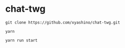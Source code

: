 # chat-twg
```
git clone https://github.com/xyashino/chat-twg.git
```

```
yarn
```
```
yarn run start
```
